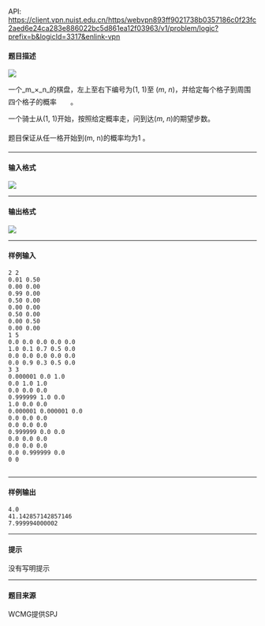 API: https://client.vpn.nuist.edu.cn/https/webvpn893ff9021738b0357186c0f23fc2aed6e24ca283e886022bc5d861ea12f03963/v1/problem/logic?prefix=b&logicId=3317&enlink-vpn

#### 题目描述

![](../file/3317_0.jpg)

一个_m_×_n_的棋盘，左上至右下编号为(1, 1)至  (_m_, _n_)，并给定每个格子到周围四个格子的概率　　。

一个骑士从(1, 1)开始，按照给定概率走，问到达(_m_, _n_)的期望步数。

题目保证从任一格开始到(m, n)的概率均为1 。

---

#### 输入格式

![](../file/3317_0.jpg)

---

#### 输出格式

![](../file/3317_0.jpg)

---

#### 样例输入
```
2 2
0.01 0.50
0.00 0.00
0.99 0.00
0.50 0.00
0.00 0.00
0.50 0.00
0.00 0.50
0.00 0.00
1 5
0.0 0.0 0.0 0.0 0.0
1.0 0.1 0.7 0.5 0.0
0.0 0.0 0.0 0.0 0.0
0.0 0.9 0.3 0.5 0.0
3 3
0.000001 0.0 1.0
0.0 1.0 1.0
0.0 0.0 0.0
0.999999 1.0 0.0
1.0 0.0 0.0
0.000001 0.000001 0.0
0.0 0.0 0.0
0.0 0.0 0.0
0.999999 0.0 0.0
0.0 0.0 0.0
0.0 0.0 0.0
0.0 0.999999 0.0
0 0


```

---

#### 样例输出
```
4.0
41.142857142857146
7.999994000002
```

---

#### 提示

没有写明提示

---

#### 题目来源

WCMG提供SPJ
